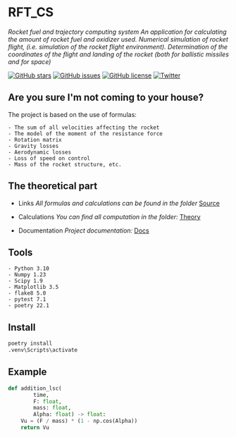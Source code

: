 # RFT_CS
*Rocket fuel and trajectory computing system*
*An application for calculating the amount of rocket fuel and oxidizer used. Numerical simulation of rocket flight, (i.e. simulation of the rocket flight environment). Determination of the coordinates of the flight and landing of the rocket (both for ballistic missiles and for space)*

[![GitHub stars](https://img.shields.io/github/stars/David2261/RFT_CS)](https://github.com/David2261/RFT_CS/stargazers)
[![GitHub issues](https://img.shields.io/github/issues/David2261/RFT_CS)](https://github.com/David2261/RFT_CS/issues)
[![GitHub license](https://img.shields.io/github/license/David2261/RFT_CS)](https://github.com/David2261/RFT_CS/blob/main/LICENSE)
[![Twitter](https://img.shields.io/twitter/url?style=social)](https://twitter.com/intent/tweet?text=Wow:&url=https%3A%2F%2Fgithub.com%2FDavid2261%2FRFT_CS)


## Are you sure I'm not coming to your house?
The project is based on the use of formulas:

	- The sum of all velocities affecting the rocket
	- The model of the moment of the resistance force
	- Rotation matrix
	- Gravity losses
	- Aerodynamic losses
	- Loss of speed on control
	- Mass of the rocket structure, etc.


## The theoretical part
- Links
*All formulas and calculations can be found in the folder* [Source](.idea/theory/source.md)

- Calculations
*You can find all computation in the folder:* [Theory](.idea/theory/img/)

- Documentation 
*Project documentation:* [Docs](.docs/)


## Tools
	- Python 3.10
	- Numpy 1.23
	- Scipy 1.9
	- Matplotlib 3.5
	- flake8 5.0
	- pytest 7.1
	- poetry 22.1


## Install
```bash
poetry install
.venv\Scripts\activate
```

## Example
```python
def addition_lsc(
		time,
		F: float,
		mass: float,
		Alpha: float) -> float:
	Vu = (F / mass) * (1 - np.cos(Alpha))
	return Vu
```

